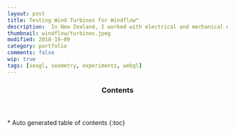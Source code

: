 ```yaml
---
layout: post
title: Testing Wind Turbines for Windflow™
description:  In New Zealand, I worked with electrical and mechanical engineers to verify that WindowFlow Technology's 500kW turbines generated enough power without falling over or blowing up.<br><br>In this project, my role was to number-crunch terrabyte-sized datasets using procedural SQL and Java to analyse the turbines' power efficiency and structural performance. 
thumbnail: windflow/turbines.jpeg
modified: 2018-19-09
category: portfolio
comments: false
wip: true
tags: [xeogl, seometry, experiments, webgl]
---
```








<section id="table-of-contents" class="toc">
  <header>
    <h3>Contents</h3>
  </header>
<div id="drawer" markdown="1">
*  Auto generated table of contents
{:toc}
</div>
</section><!-- /#table-of-contents -->


